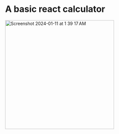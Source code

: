 # A basic react calculator

<img width="351" alt="Screenshot 2024-01-11 at 1 39 17 AM" src="https://github.com/sirmauni/React-O-Lator/assets/48374093/521b1549-5bd4-4913-8db5-8aec33417793">
